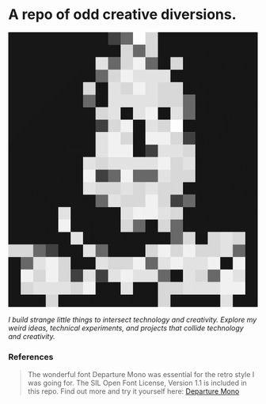 # A repo of odd creative diversions.

<img src="images/Pareidolia.gif" alt="The author? Or is it just static?">

<i>I build strange little things to intersect technology and creativity. Explore my weird ideas, technical experiments, and projects that collide technology and creativity.</i>

### References
> The wonderful font Departure Mono was essential for the retro style I was going for. The SIL Open Font License, Version 1.1 is included in this repo. Find out more and try it yourself here: <a href="https://github.com/rektdeckard/departure-mono">Departure Mono</a>
